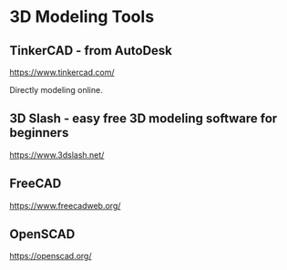 # 3D Modeling Tools

## TinkerCAD - from AutoDesk

https://www.tinkercad.com/

Directly modeling online.

## 3D Slash - easy free 3D modeling software for beginners

https://www.3dslash.net/

## FreeCAD

https://www.freecadweb.org/

## OpenSCAD

https://openscad.org/

